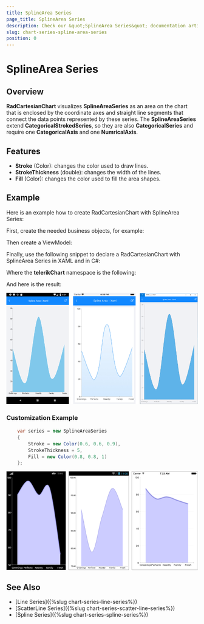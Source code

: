 ```yaml
---
title: SplineArea Series
page_title: SplineArea Series
description: Check our &quot;SplineArea Series&quot; documentation article for Telerik Chart for Xamarin control.
slug: chart-series-spline-area-series
position: 0
---
```


# SplineArea Series

## Overview

**RadCartesianChart** visualizes **SplineAreaSeries** as an area on the chart that is enclosed by the coordinate axes and straight line segments that connect the data points represented by these series. The **SplineAreaSeries** extend **CategoricalStrokedSeries**, so they are also **CategoricalSeries** and require one **CategoricalAxis** and one **NumricalAxis**.

## Features

- **Stroke** (Color): changes the color used to draw lines.
- **StrokeThickness** (double): changes the width of the lines.
- **Fill** (Color): changes the color used to fill the area shapes.

## Example

Here is an example how to create RadCartesianChart with SplineArea Series:

First, create the needed business objects, for example:

<snippet id='categorical-data-model'/>

Then create a ViewModel:

<snippet id='chart-series-categorical-view-model'/>

Finally, use the following snippet to declare a RadCartesianChart with SplineArea Series in XAML and in C#:

<snippet id='chart-series-splinearea-xaml'/>
<snippet id='chart-series-scatterspline-csharp'/>

Where the **telerikChart** namespace is the following:

<snippet id='xmlns-telerikchart'/>
<snippet id='ns-telerikchart'/>

And here is the result:

![Basic SplineAreaSeries](images/cartesian-spline-area-series-basic-example.png)

### Customization Example

```C#
	var series = new SplineAreaSeries 
	{ 
		Stroke = new Color(0.6, 0.6, 0.9), 
		StrokeThickness = 5, 
		Fill = new Color(0.8, 0.8, 1) 
	};
```
![Customized SplineAreaSeries](images/cartesian-spline-area-series-customization-example.png)

## See Also

- [Line Series]({%slug chart-series-line-series%})
- [ScatterLine Series]({%slug chart-series-scatter-line-series%})
- [Spline Series]({%slug chart-series-spline-series%})
